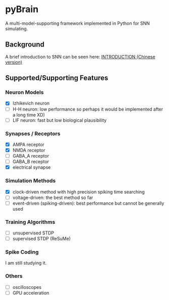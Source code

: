 # pyBrain

A multi-model-supporting framework implemented in Python for SNN simulating. 

## Background

A brief introduction to SNN can be seen here: [INTRODUCTION (Chinese version)](https://)

## Supported/Supporting Features

### Neuron Models

- [x] Izhikevich neuron
- [ ] H-H neuron: low performance so perhaps it would be implemented after a long time XD)
- [ ] LIF neuron: fast but low biological plausibility

### Synapses / Receptors

- [x] AMPA receptor
- [x] NMDA receptor
- [ ] GABA_A receptor
- [ ] GABA_B receptor
- [x] electrical synapse

### Simulation Methods

- [x] clock-driven method with high precision spiking time searching
- [ ] voltage-driven: the best method so far
- [ ] event-driven (spiking-driven): best performance but cannot be generally used

### Training Algorithms

- [ ] unsupervised STDP
- [ ] supervised STDP (ReSuMe)

### Spike Coding

I am still studying it.

### Others

- [ ] oscilloscopes
- [ ] GPU acceleration